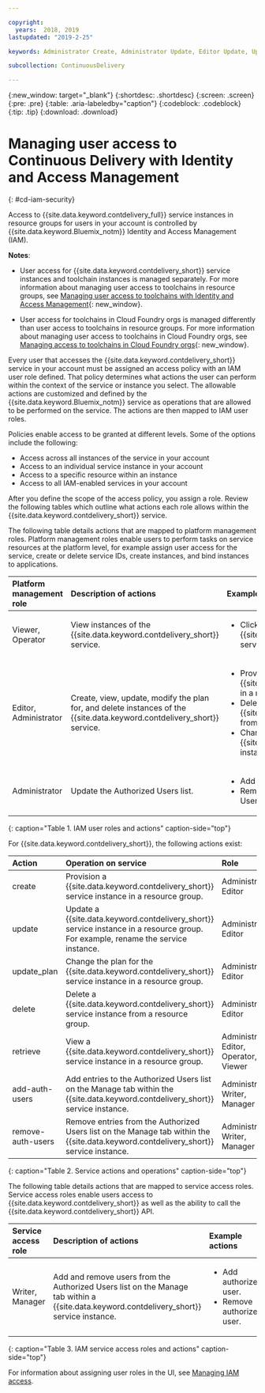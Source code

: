 ```yaml
---

copyright:
  years:  2018, 2019
lastupdated: "2019-2-25"

keywords: Administrator Create, Administrator Update, Editor Update, Update

subcollection: ContinuousDelivery

---
```


{:new_window: target="_blank"}
{:shortdesc: .shortdesc}
{:screen: .screen}
{:pre: .pre}
{:table: .aria-labeledby="caption"}
{:codeblock: .codeblock}
{:tip: .tip}
{:download: .download}


# Managing user access to Continuous Delivery with Identity and Access Management
{: #cd-iam-security}

Access to {{site.data.keyword.contdelivery_full}} service instances in resource groups for users in your account is controlled by {{site.data.keyword.Bluemix_notm}} Identity and Access Management (IAM). 

**Notes**: 

* User access for {{site.data.keyword.contdelivery_short}} service instances and toolchain instances is managed separately. For more information about managing user access to toolchains in resource groups, see [Managing user access to toolchains with Identity and Access Management](/docs/services/ContinuousDelivery?topic=ContinuousDelivery-toolchains-iam-security){: new_window}.

* User access for toolchains in Cloud Foundry orgs is managed differently than user access to toolchains in resource groups. For more information about managing user access to toolchains in Cloud Foundry orgs, see [Managing access to toolchains in Cloud Foundry orgs](/docs/services/ContinuousDelivery?topic=ContinuousDelivery-toolchains-using#managing_access_orgs){: new_window}.

Every user that accesses the {{site.data.keyword.contdelivery_short}} service in your account must be assigned an access policy with an IAM user role defined. That policy determines what actions the user can perform within the context of the service or instance you select. The allowable actions are customized and defined by the {{site.data.keyword.Bluemix_notm}} service as operations that are allowed to be performed on the service. The actions are then mapped to IAM user roles.

Policies enable access to be granted at different levels. Some of the options include the following: 

* Access across all instances of the service in your account
* Access to an individual service instance in your account
* Access to a specific resource within an instance
* Access to all IAM-enabled services in your account

After you define the scope of the access policy, you assign a role. Review the following tables which outline what actions each role allows within the {{site.data.keyword.contdelivery_short}} service.

The following table details actions that are mapped to platform management roles. Platform management roles enable users to perform tasks on service resources at the platform level, for example assign user access for the service, create or delete service IDs, create instances, and bind instances to applications.

| Platform management role | Description of actions | Example actions|
|:-----------------|:-----------------|:-----------------|
| Viewer, Operator | View instances of the {{site.data.keyword.contdelivery_short}} service. | <ul><li>Click a {{site.data.keyword.contdelivery_short}} service instance to open its dashboard.</li></ul>|
| Editor, Administrator | Create, view, update, modify the plan for, and delete instances of the {{site.data.keyword.contdelivery_short}} service. |<ul><li>Provision an instance of {{site.data.keyword.contdelivery_short}} in a resource group.</li><li>Delete an instance of {{site.data.keyword.contdelivery_short}} from a resource group.</li><li>Change a {{site.data.keyword.contdelivery_short}} instance plan from Lite to Professional.</li></ul> |
| Administrator | Update the Authorized Users list.| <ul><li>Add a user to the Authorized Users list.</li><li>Remove a user from the Authorized Users list.</li></ul> |
{: caption="Table 1. IAM user roles and actions" caption-side="top"}

 For {{site.data.keyword.contdelivery_short}}, the following actions exist:

| Action | Operation on service | Role
|:-----------------|:-----------------|:--------------|
| create | Provision a {{site.data.keyword.contdelivery_short}} service instance in a resource group. | Administrator, Editor |
| update | Update a {{site.data.keyword.contdelivery_short}} service instance in a resource group. For example, rename the service instance. | Administrator, Editor |
| update_plan | Change the plan for the {{site.data.keyword.contdelivery_short}} service instance in a resource group. | Administrator, Editor |
| delete | Delete a {{site.data.keyword.contdelivery_short}} service instance from a resource group. | Administrator, Editor |
| retrieve | View a {{site.data.keyword.contdelivery_short}} service instance in a resource group. | Administrator, Editor, Operator, Viewer |
| add-auth-users | Add entries to the Authorized Users list on the Manage tab within the {{site.data.keyword.contdelivery_short}} service instance. | Administrator, Writer, Manager |
| remove-auth-users | Remove entries from the Authorized Users list on the Manage tab within the {{site.data.keyword.contdelivery_short}} service instance. | Administrator, Writer, Manager |
{: caption="Table 2. Service actions and operations" caption-side="top"}

The following table details actions that are mapped to service access roles. Service access roles enable users access to {{site.data.keyword.contdelivery_short}} as well as the ability to call the {{site.data.keyword.contdelivery_short}} API.

| Service access role | Description of actions | Example actions|
|:-----------------|:-----------------|:-----------------|
| Writer, Manager | Add and remove users from the Authorized Users list on the Manage tab within a {{site.data.keyword.contdelivery_short}} service instance. | <ul><li>Add authorized user.</li><li>Remove authorized user.</li></ul>|
{: caption="Table 3. IAM service access roles and actions" caption-side="top"}

For information about assigning user roles in the UI, see [Managing IAM access](/docs/iam?topic=iam-iammanidaccser).

<!--This link is not live in production yet. Use https://console.bluemix.net/docs/iam/iamusermanage.html#iamusermanage until the link above is available in production.-->
